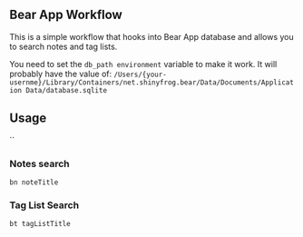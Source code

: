 
## Bear App Workflow

This is a simple workflow that hooks into Bear App database and allows you to search notes and tag lists.

You need to set the `db_path environment` variable to make it work.
It will probably have the value of:
`/Users/{your-usernme}/Library/Containers/net.shinyfrog.bear/Data/Documents/Application Data/database.sqlite`

## Usage

``
### Notes search
```
bn noteTitle
```

### Tag List Search

```
bt tagListTitle
```




